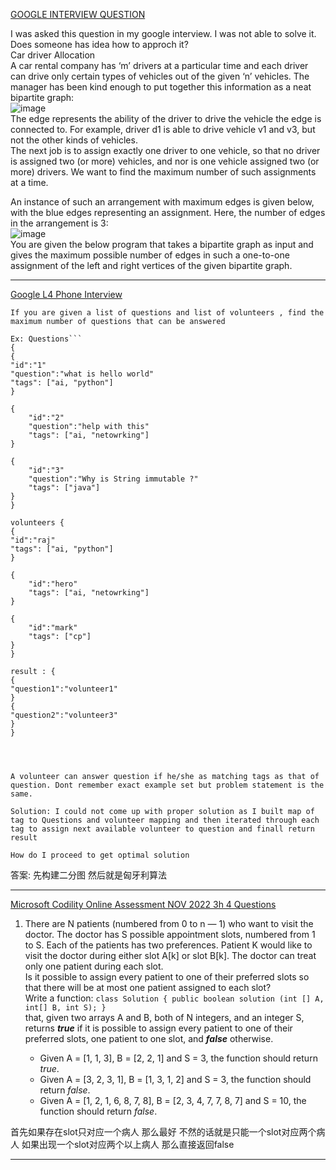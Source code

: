 [GOOGLE INTERVIEW QUESTION](https://leetcode.com/discuss/interview-question/800143/GOOGLE-INTERVIEW-QUESTION)

I was asked this question in my google interview. I was not able to solve it. Does someone has idea how to approch it?  
Car driver Allocation  
A car rental company has ‘m’ drivers at a particular time and each driver can drive only certain types of vehicles out of the given ‘n’ vehicles. The manager has been kind enough to put together this information as a neat bipartite graph:  
![image](https://assets.leetcode.com/users/images/4527ec5f-8605-4eff-ba3f-1a4f655a4501_1597826762.7400455.png)  
The edge represents the ability of the driver to drive the vehicle the edge is connected to. For example, driver d1 is able to drive vehicle v1 and v3, but not the other kinds of vehicles.  
The next job is to assign exactly one driver to one vehicle, so that no driver is assigned two (or more) vehicles, and nor is one vehicle assigned two (or more) drivers. We want to find the maximum number of such assignments at a time.

An instance of such an arrangement with maximum edges is given below, with the blue edges representing an assignment. Here, the number of edges in the arrangement is 3:  
![image](https://assets.leetcode.com/users/images/0348d42c-e128-4839-83e8-44ffad9eda2d_1597826825.0276694.png)  
You are given the below program that takes a bipartite graph as input and gives the maximum possible number of edges in such a one-to-one assignment of the left and right vertices of the given bipartite graph.

-------------

[Google L4 Phone Interview](https://leetcode.com/discuss/interview-question/2595546/Google-L4-Phone-Interview)

```
If you are given a list of questions and list of volunteers , find the maximum number of questions that can be answered

Ex: Questions```
{
{
"id":"1"
"question":"what is hello world"
"tags": ["ai, "python"]
}

{
	"id":"2"
	"question":"help with this"
	"tags": ["ai, "netowrking"]
}

{
	"id":"3"
	"question":"Why is String immutable ?"
	"tags": ["java"]
}
}

volunteers {
{
"id":"raj"
"tags": ["ai, "python"]
}

{
	"id":"hero"
	"tags": ["ai, "netowrking"]
}

{
	"id":"mark"
	"tags": ["cp"]
}
}

result : {
{
"question1":"volunteer1"
}
{
"question2":"volunteer3"
}
}




A volunteer can answer question if he/she as matching tags as that of question. Dont remember exact example set but problem statement is the same. 

Solution: I could not come up with proper solution as I built map of tag to Questions and volunteer mapping and then iterated through each tag to assign next available volunteer to question and finall return result

How do I proceed to get optimal solution
```

答案: 先构建二分图 然后就是匈牙利算法

----

[Microsoft Codility Online Assessment NOV 2022 3h 4 Questions](https://leetcode.com/discuss/interview-question/2778329/Microsoft-Codility-Online-Assessment-NOV-2022-3h-4-Questions)

1.  There are N patients (numbered from 0 to n — 1) who want to visit the doctor. The doctor has S possible appointment slots, numbered from 1 to S. Each of the patients has two preferences. Patient K would like to visit the doctor during either slot A[k] or slot B[k]. The doctor can treat only one patient during each slot.  
    Is it possible to assign every patient to one of their preferred slots so that there will be at most one patient assigned to each slot?  
    Write a function:  `class Solution { public boolean solution (int [] A, int[] B, int S); }`  
    that, given two arrays A and B, both of N integers, and an integer S, returns  _**true**_  if it is possible to assign every patient to one of their preferred slots, one patient to one slot, and  _**false**_  otherwise.
    
    -   Given A = [1, 1, 3], B = [2, 2, 1] and S = 3, the function should return  _true_.
    -   Given A = [3, 2, 3, 1], B = [1, 3, 1, 2] and S = 3, the function should return  _false_.
    -   Given A = [1, 2, 1, 6, 8, 7, 8], B = [2, 3, 4, 7, 7, 8, 7] and S = 10, the function should return  _false_.

首先如果存在slot只对应一个病人 那么最好 不然的话就是只能一个slot对应两个病人  如果出现一个slot对应两个以上病人 那么直接返回false

---
<!--stackedit_data:
eyJoaXN0b3J5IjpbLTczODM2NDE5NSwtNjUzNjcyNzU4XX0=
-->